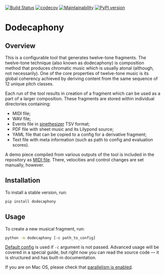 [![Build Status](https://github.com/Nikolay-Lysenko/dodecaphony/actions/workflows/main.yml/badge.svg)](https://github.com/Nikolay-Lysenko/dodecaphony/actions/workflows/main.yml)
[![codecov](https://codecov.io/gh/Nikolay-Lysenko/dodecaphony/branch/master/graph/badge.svg)](https://codecov.io/gh/Nikolay-Lysenko/dodecaphony)
[![Maintainability](https://api.codeclimate.com/v1/badges/b83bc51361ac046bc7eb/maintainability)](https://codeclimate.com/github/Nikolay-Lysenko/dodecaphony/maintainability)
[![PyPI version](https://badge.fury.io/py/dodecaphony.svg)](https://pypi.org/project/dodecaphony/)

# Dodecaphony

## Overview

This is a configurable tool that generates twelve-tone fragments. The twelve-tone technique (also known as dodecaphony) is composition method that produces chromatic music which is usually atonal (although, not necessarily). One of the core properties of twelve-tone music is its global coherency achieved by deriving content from the same sequence of 12 unique pitch classes.

Each run of the tool results in creation of a fragment which can be used as a part of a larger composition. These fragments are stored within individual directories containing:
* MIDI file;
* WAV file;
* Events file in [sinethesizer](https://github.com/Nikolay-Lysenko/sinethesizer) TSV format;
* PDF file with sheet music and its Lilypond source;
* YAML file that can be copied to a config for a derivative fragment;
* Text file with meta information (such as path to config and evaluation scores).

A demo piece compiled from various outputs of the tool is included in the repository as [MIDI file](https://github.com/Nikolay-Lysenko/dodecaphony/blob/master/docs/demos/demo_1.mid). There, velocities and control changes are set manually, however.

## Installation

To install a stable version, run:
```bash
pip install dodecaphony
```

## Usage

To create a new musical fragment, run:
```bash
python -m dodecaphony [-c path_to_config]
```

[Default config](https://github.com/Nikolay-Lysenko/dodecaphony/blob/master/dodecaphony/configs/default_config.yml) is used if `-c` argument is not passed. Advanced usage will be covered in a special guide, but right now you can read the source code — it is structured and has built-in documentation.

If you are on Mac OS, please check that [parallelism is enabled](https://stackoverflow.com/questions/50168647/multiprocessing-causes-python-to-crash-and-gives-an-error-may-have-been-in-progr).
